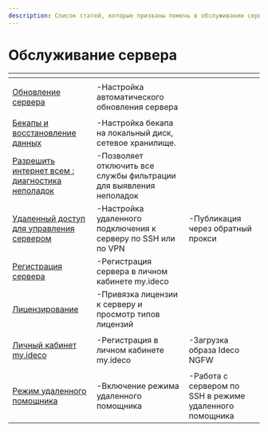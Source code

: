 ```yaml
---
description: Список статей, которые призваны помочь в обслуживании сервера Ideco NGFW.
---
```

# Обслуживание сервера

<table data-view="cards"><thead><tr><th></th><th></th><th></th></tr></thead><tbody><tr><td><p></p><p></p><p><a href="/settings/server-management/server-update.md">Обновление сервера</a></p></td><td>-Настройка автоматического обновления сервера</td></tr><tr><td><a href="/settings/server-management/backup.md">Бекапы и восстановление данных</a></td><td>-Настройка бекапа на локальный диск, сетевое хранилище.</td></tr><tr><td><a href="allow-internet-all.md">Разрешить интернет всем : диагностика неполадок</a></td><td>-Позволяет отключить все службы фильтрации для выявления неполадок</td></tr><tr><td><p></p><p><a href="recipes/server-maintenance/remote-access-for-server-management.md">Удаленный доступ для управления сервером</a></p></td><td>-Настройка удаленного подключения к серверу по SSH или по VPN</td><td>-Публикация через обратный прокси</td></tr><tr><td><a href="/recipes/server-maintenance/server-registration.md">Регистрация сервера</a></td><td>-Регистрация сервера в личном кабинете my.ideco</td></tr><tr><td><a href="/general/license.md">Лицензирование</a></td><td>-Привязка лицензии к серверу и просмотр типов лицензий</td></tr><tr><td><p></p><p><a href="/installation/initial-action-my-ideco.md">Личный кабинет my.ideco</a></p></td><td>-Регистрация в личном кабинете my.ideco</td><td>-Загрузка образа Ideco NGFW</td></tr><tr><td><p></p><p><a href="/general/remote-assistant.md">Режим удаленного помощника</a></p></td><td>-Включение режима удаленного помощника</td><td>-Работа с сервером по SSH в режиме удаленного помощника</td></tr></tbody></table>

